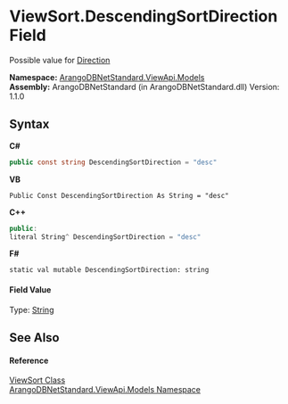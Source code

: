 # ViewSort.DescendingSortDirection Field
 

Possible value for <a href="fb5ef9c2-7d37-aa7d-8e47-554b0c877b23">Direction</a>

**Namespace:**&nbsp;<a href="23bbeb16-c099-4f2c-4dad-2e67e1a19df4">ArangoDBNetStandard.ViewApi.Models</a><br />**Assembly:**&nbsp;ArangoDBNetStandard (in ArangoDBNetStandard.dll) Version: 1.1.0

## Syntax

**C#**<br />
``` C#
public const string DescendingSortDirection = "desc"
```

**VB**<br />
``` VB
Public Const DescendingSortDirection As String = "desc"
```

**C++**<br />
``` C++
public:
literal String^ DescendingSortDirection = "desc"
```

**F#**<br />
``` F#
static val mutable DescendingSortDirection: string
```


#### Field Value
Type: <a href="https://docs.microsoft.com/dotnet/api/system.string" target="_blank" rel="noopener noreferrer">String</a>

## See Also


#### Reference
<a href="55639f25-ecae-8c26-c2f5-9876c7b055bc">ViewSort Class</a><br /><a href="23bbeb16-c099-4f2c-4dad-2e67e1a19df4">ArangoDBNetStandard.ViewApi.Models Namespace</a><br />